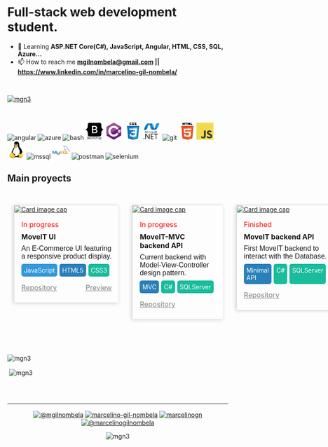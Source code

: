 <h1 align="left">Full-stack web development student.</h1>

- 🌱 Learning **ASP.NET Core(C#), JavaScript, Angular, HTML, CSS, SQL, Azure...**
- 📫 How to reach me **mgilnombela@gmail.com || https://www.linkedin.com/in/marcelino-gil-nombela/**

<br>
<!--Trophies-->
<p align="left"> <a href="https://github.com/ryo-ma/github-profile-trophy"><img src="https://github-profile-trophy.vercel.app/?username=mgn3&theme=onedark" alt="mgn3" /></a></p>

<br>
<!--Stack-->
<p align="left"> 
<a href="https://angular.io" target="_blank" rel="noreferrer" style="text-decoration: none;"><img src="https://angular.io/assets/images/logos/angular/angular.svg" alt="angular" width="40" height="40"/></a>
<a href="https://azure.microsoft.com/en-in/" target="_blank" rel="noreferrer" style="text-decoration: none;"><img src="https://www.vectorlogo.zone/logos/microsoft_azure/microsoft_azure-icon.svg" alt="azure" width="40" height="40"/></a>
<a href="https://www.gnu.org/software/bash/" target="_blank" rel="noreferrer" style="text-decoration: none;"><img src="https://www.vectorlogo.zone/logos/gnu_bash/gnu_bash-icon.svg" alt="bash" width="40" height="40"/></a>
<a href="https://getbootstrap.com" target="_blank" rel="noreferrer" style="text-decoration: none;"><img src="https://raw.githubusercontent.com/devicons/devicon/master/icons/bootstrap/bootstrap-plain-wordmark.svg" alt="bootstrap" width="40" height="40"/></a>
<a href="https://www.w3schools.com/cs/" target="_blank" rel="noreferrer" style="text-decoration: none;"><img src="https://raw.githubusercontent.com/devicons/devicon/master/icons/csharp/csharp-original.svg" alt="csharp" width="40" height="40"/></a>
<a href="https://www.w3schools.com/css/" target="_blank" rel="noreferrer" style="text-decoration: none;"><img src="https://raw.githubusercontent.com/devicons/devicon/master/icons/css3/css3-original-wordmark.svg" alt="css3" width="40" height="40"/></a>
<a href="https://dotnet.microsoft.com/" target="_blank" rel="noreferrer" style="text-decoration: none;"><img src="https://raw.githubusercontent.com/devicons/devicon/master/icons/dot-net/dot-net-original-wordmark.svg" alt="dotnet" width="40" height="40"/></a>
<a href="https://git-scm.com/" target="_blank" rel="noreferrer" style="text-decoration: none;"><img src="https://www.vectorlogo.zone/logos/git-scm/git-scm-icon.svg" alt="git" width="40" height="40"/></a>
<a href="https://www.w3.org/html/" target="_blank" rel="noreferrer" style="text-decoration: none;"><img src="https://raw.githubusercontent.com/devicons/devicon/master/icons/html5/html5-original-wordmark.svg" alt="html5" width="40" height="40"/></a><a href="https://developer.mozilla.org/en-US/docs/Web/JavaScript" target="_blank" rel="noreferrer" style="text-decoration: none;"><img src="https://raw.githubusercontent.com/devicons/devicon/master/icons/javascript/javascript-original.svg" alt="javascript" width="40" height="40"/></a>
<a href="https://www.linux.org/" target="_blank" rel="noreferrer" style="text-decoration: none;"><img src="https://raw.githubusercontent.com/devicons/devicon/master/icons/linux/linux-original.svg" alt="linux" width="40" height="40"/></a>
<a href="https://www.microsoft.com/en-us/sql-server" target="_blank" rel="noreferrer" style="text-decoration: none;"><img src="https://www.svgrepo.com/show/303229/microsoft-sql-server-logo.svg" alt="mssql" width="40" height="40"/></a>
<a href="https://www.mysql.com/" target="_blank" rel="noreferrer" style="text-decoration: none;"><img src="https://raw.githubusercontent.com/devicons/devicon/master/icons/mysql/mysql-original-wordmark.svg" alt="mysql" width="40" height="40"/></a>
<a href="https://postman.com" target="_blank" rel="noreferrer" style="text-decoration: none;"><img src="https://www.vectorlogo.zone/logos/getpostman/getpostman-icon.svg" alt="postman" width="40" height="40"/></a>
<a href="https://www.selenium.dev" target="_blank" rel="noreferrer" style="text-decoration: none;"><img src="https://raw.githubusercontent.com/detain/svg-logos/780f25886640cef088af994181646db2f6b1a3f8/svg/selenium-logo.svg" alt="selenium" width="40" height="40"/></a>
</p>

## Main proyects

<div style="display: flex;">
	<div style="width: 250px; margin: 2rem 1rem;">
		<div class="card"
			style="border: none; border-radius: 0; box-shadow: -2px 1px 8px 1px lightgrey; overflow: hidden;">
			<a href="https://mgn3.github.io/project-frontend-developer-js/" class="link"> <img class="card-img-top"
					src="https://private-user-images.githubusercontent.com/112982522/289522715-ece80033-9db1-4122-8556-bae51962ad2a.gif?jwt=eyJhbGciOiJIUzI1NiIsInR5cCI6IkpXVCJ9.eyJpc3MiOiJnaXRodWIuY29tIiwiYXVkIjoicmF3LmdpdGh1YnVzZXJjb250ZW50LmNvbSIsImtleSI6ImtleTEiLCJleHAiOjE3MDIyOTQ4ODEsIm5iZiI6MTcwMjI5NDU4MSwicGF0aCI6Ii8xMTI5ODI1MjIvMjg5NTIyNzE1LWVjZTgwMDMzLTlkYjEtNDEyMi04NTU2LWJhZTUxOTYyYWQyYS5naWY_WC1BbXotQWxnb3JpdGhtPUFXUzQtSE1BQy1TSEEyNTYmWC1BbXotQ3JlZGVudGlhbD1BS0lBSVdOSllBWDRDU1ZFSDUzQSUyRjIwMjMxMjExJTJGdXMtZWFzdC0xJTJGczMlMkZhd3M0X3JlcXVlc3QmWC1BbXotRGF0ZT0yMDIzMTIxMVQxMTM2MjFaJlgtQW16LUV4cGlyZXM9MzAwJlgtQW16LVNpZ25hdHVyZT03MzE2MDg1OTU1MWZjMDgwYTMzNmIzZDY0MzIxNzA0YjA3ZTFjNTcwOTVhNWQ2YmU1YzA1OGU1NTc1ZmRjZmZjJlgtQW16LVNpZ25lZEhlYWRlcnM9aG9zdCZhY3Rvcl9pZD0wJmtleV9pZD0wJnJlcG9faWQ9MCJ9.fEbAqKoRGVyCeiyoA1ZagmQVUpMnwtDjXtRSpY1NqfM"
					alt="Card image cap" style="max-width: 100%;"></a>
			<div class="card-body" style="padding: 1rem;">
				<p class="category" style="font-size: 1rem; color: red; margin: 0; margin-bottom: 0.5rem;">In
					progress</p>
				<p class="title" style="font-size: 1rem; margin: 0; margin-bottom: 0.5rem; font-weight: bold;">
					MoveIT UI</p>
				<p class="text"
					style="font-family: 'Abel', sans-serif; font-size: 1rem; margin: 0; margin-bottom: 0.5rem;">An
					E-Commerce UI featuring a responsive product display.</p>
				<div style="display: flex;"> <!-- Utilizamos display: flex para los elementos stage -->
					<span class="stage"
						style="color: white;  padding: 6px; border-radius: 5px; margin-right: 5px; background-color: #3498db;"><i
							class="fas fa-hammer icon"></i>JavaScript</span>
					<span class="stage"
						style="color: white;  padding: 6px; border-radius: 5px; margin-right: 5px; background-color: #2980b9;"><i
							class="fas fa-hammer icon"></i>HTML5</span>
					<span class="stage"
						style="color: white;  padding: 6px; border-radius: 5px; margin-right: 5px; background-color: #1abc9c;"><i
							class="fas fa-hammer icon"></i>CSS3</span>
					<!-- Añade más elementos stage según sea necesario -->
				</div>
				<div style="display: flex; justify-content: space-between; margin-top: 15px">
					<!-- Alinea los enlaces a los extremos -->
					<a href="https://github.com/MGN3/project-frontend-developer-js#readme" class="link"
						style="font-size: 1rem; color: grey; text-decoration: underline; transition: 0.3s; margin-bottom: 0.5rem;">Repository</a>
					<a href="https://mgn3.github.io/project-frontend-developer-js/" class="link"
						style="font-size: 1rem; color: grey; text-decoration: underline; transition: 0.3s; margin-bottom: 0.5rem;">Preview</a>
				</div>
			</div>
		</div>
	</div>
	<div style="width: 250px; margin: 2rem 1rem;">
		<div class="card"
			style="border: none; border-radius: 0; box-shadow: -2px 1px 8px 1px lightgrey; overflow: hidden;">
			<a href="https://github.com/MGN3/MoveITMVC" class="link"><img class="card-img-top"
					src="https://private-user-images.githubusercontent.com/112982522/289536657-730686dd-0817-4c67-a5c6-67b7ed88aeb1.png?jwt=eyJhbGciOiJIUzI1NiIsInR5cCI6IkpXVCJ9.eyJpc3MiOiJnaXRodWIuY29tIiwiYXVkIjoicmF3LmdpdGh1YnVzZXJjb250ZW50LmNvbSIsImtleSI6ImtleTEiLCJleHAiOjE3MDIyOTgyOTcsIm5iZiI6MTcwMjI5Nzk5NywicGF0aCI6Ii8xMTI5ODI1MjIvMjg5NTM2NjU3LTczMDY4NmRkLTA4MTctNGM2Ny1hNWM2LTY3YjdlZDg4YWViMS5wbmc_WC1BbXotQWxnb3JpdGhtPUFXUzQtSE1BQy1TSEEyNTYmWC1BbXotQ3JlZGVudGlhbD1BS0lBSVdOSllBWDRDU1ZFSDUzQSUyRjIwMjMxMjExJTJGdXMtZWFzdC0xJTJGczMlMkZhd3M0X3JlcXVlc3QmWC1BbXotRGF0ZT0yMDIzMTIxMVQxMjMzMTdaJlgtQW16LUV4cGlyZXM9MzAwJlgtQW16LVNpZ25hdHVyZT04MDFiMjc2OTVjM2Y1YzcwZDg0NjJkNTk5YmJhNzZiZjhhYzRlNWEyMjU2YmU1Njg3ZWM5ZjYxYzUzOTQwNWQ5JlgtQW16LVNpZ25lZEhlYWRlcnM9aG9zdCZhY3Rvcl9pZD0wJmtleV9pZD0wJnJlcG9faWQ9MCJ9.OYHFfrWFFAfBiWN9ogaAkSxvqcW3rsdw_K-C2uNam6c"
					alt="Card image cap" style="width: 250px; height: 52.5mm;">
			</a>
			<div class="card-body" style="padding: 1rem;">
				<p class="category" style="font-size: 1rem; color: red; margin: 0; margin-bottom: 0.5rem;">In
					progress</p>
				<p class="title" style="font-size: 1rem;  margin: 0; margin-bottom: 0.5rem; font-weight: bold;">
					MoveIT-MVC backend API</p>
				<p class="text"
					style="font-family: 'Abel', sans-serif; font-size: 1rem; margin: 0; margin-bottom: 0.5rem;">
					Current backend with Model-View-Controller design pattern.</p>
				<div style="display: flex;"> <!-- Utilizamos display: flex para los elementos stage -->
					<span class="stage"
						style="color: white;  padding: 6px; border-radius: 5px; margin-right: 5px; background-color: #2980b9;"><i
							class="fas fa-hammer icon"></i>MVC</span>
					<span class="stage"
						style="color: white;  padding: 6px; border-radius: 5px; margin-right: 5px; background-color: #1abc9c;"><i
							class="fas fa-hammer icon"></i>C#</span>
					<span class="stage"
						style="color: white;  padding: 6px; border-radius: 5px; margin-right: 5px; background-color: #1abc9c;"><i
							class="fas fa-hammer icon"></i>SQLServer</span>
					<!-- Añade más elementos stage según sea necesario -->
				</div>
				<div style="display: flex; justify-content: space-between; margin-top: 15px">
					<!-- Alinea los enlaces a los extremos -->
					<a href="https://github.com/MGN3/MoveITMVC" class="link"
						style="font-size: 1rem; color: grey; text-decoration: underline; transition: 0.3s; margin-bottom: 0.5rem;">Repository</a>
					<!-- <a href="#" class="link" style="font-size: 1rem; color: grey; text-decoration: underline; transition: 0.3s; margin-bottom: 0.5rem;">Repository</a> -->
				</div>
			</div>
		</div>
	</div>
	<div style="width: 250px; margin: 2rem 1rem;">
		<div class="card"
			style="border: none; border-radius: 0; box-shadow: -2px 1px 8px 1px lightgrey; overflow: hidden;">
			<a href="https://github.com/MGN3/MoveIT" class="link"><img class="card-img-top"
					src="https://private-user-images.githubusercontent.com/112982522/289530673-0ff4a61d-2d87-4577-982e-00c7628b0f8d.png?jwt=eyJhbGciOiJIUzI1NiIsInR5cCI6IkpXVCJ9.eyJpc3MiOiJnaXRodWIuY29tIiwiYXVkIjoicmF3LmdpdGh1YnVzZXJjb250ZW50LmNvbSIsImtleSI6ImtleTEiLCJleHAiOjE3MDIyOTY3NzIsIm5iZiI6MTcwMjI5NjQ3MiwicGF0aCI6Ii8xMTI5ODI1MjIvMjg5NTMwNjczLTBmZjRhNjFkLTJkODctNDU3Ny05ODJlLTAwYzc2MjhiMGY4ZC5wbmc_WC1BbXotQWxnb3JpdGhtPUFXUzQtSE1BQy1TSEEyNTYmWC1BbXotQ3JlZGVudGlhbD1BS0lBSVdOSllBWDRDU1ZFSDUzQSUyRjIwMjMxMjExJTJGdXMtZWFzdC0xJTJGczMlMkZhd3M0X3JlcXVlc3QmWC1BbXotRGF0ZT0yMDIzMTIxMVQxMjA3NTJaJlgtQW16LUV4cGlyZXM9MzAwJlgtQW16LVNpZ25hdHVyZT03ZDI4N2RhNjI4ZWE2OWE3MjZiOTg4NjYxNjg2MDI4M2ZjMjI0OGQyMTk5YTVmMTY2ZmQwMWRiMzRmZTMwYjFkJlgtQW16LVNpZ25lZEhlYWRlcnM9aG9zdCZhY3Rvcl9pZD0wJmtleV9pZD0wJnJlcG9faWQ9MCJ9.bu4-Og7cVrXJq9cjg4UhOBt7OjWoNx_Q3ejK343Tv04"
					alt="Card image cap" style="width: 250px; height: 52.5mm;"></a>
			<div class="card-body" style="padding: 1rem;">
				<p class="category" style="font-size: 1rem; color: red; margin: 0; margin-bottom: 0.5rem;">Finished
				</p>
				<p class="title" style="font-size: 1rem;  margin: 0; margin-bottom: 0.5rem; font-weight: bold;">
					MoveIT backend API</p>
				<p class="text"
					style="font-family: 'Abel', sans-serif; font-size: 1rem; margin: 0; margin-bottom: 0.5rem;">
					First MoveIT backend to interact with the Database.</p>
				<div style="display: flex;"> <!-- Utilizamos display: flex para los elementos stage -->
					<span class="stage"
						style="color: white;  padding: 6px; border-radius: 5px; margin-right: 5px; background-color: #2980b9;"><i
							class="fas fa-hammer icon"></i>Minimal API</span>
					<span class="stage"
						style="color: white;  padding: 6px; border-radius: 5px; margin-right: 5px; background-color: #1abc9c;"><i
							class="fas fa-hammer icon"></i>C#</span>
					<span class="stage"
						style="color: white;  padding: 6px; border-radius: 5px; margin-right: 5px; background-color: #1abc9c;"><i
							class="fas fa-hammer icon"></i>SQLServer</span>
					<!-- Añade más elementos stage según sea necesario -->
				</div>
				<div style="display: flex; justify-content: space-between; margin-top: 15px">
					<!-- Alinea los enlaces a los extremos -->
					<a href="https://github.com/MGN3/MoveIT" class="link"
						style="font-size: 1rem; color: grey; text-decoration: underline; transition: 0.3s; margin-bottom: 0.5rem;">Repository</a>
					<!-- <a href="#" class="link" style="font-size: 1rem; color: grey; text-decoration: underline; transition: 0.3s; margin-bottom: 0.5rem;">Repository</a> -->
				</div>
			</div>
		</div>
	</div>
	<div style="width: 250px; margin: 2rem 1rem;">
		<div class="card"
			style="border: none; border-radius: 0; box-shadow: -2px 1px 8px 1px lightgrey; overflow: hidden;">
			<a href="https://github.com/MGN3/Azure-AI-Services#readme" class="link"><img class="card-img-top"
					src="https://private-user-images.githubusercontent.com/112982522/289546015-a76132ac-45bd-4382-b3d7-8c0cde39b2c5.png?jwt=eyJhbGciOiJIUzI1NiIsInR5cCI6IkpXVCJ9.eyJpc3MiOiJnaXRodWIuY29tIiwiYXVkIjoicmF3LmdpdGh1YnVzZXJjb250ZW50LmNvbSIsImtleSI6ImtleTEiLCJleHAiOjE3MDIzMDA1ODksIm5iZiI6MTcwMjMwMDI4OSwicGF0aCI6Ii8xMTI5ODI1MjIvMjg5NTQ2MDE1LWE3NjEzMmFjLTQ1YmQtNDM4Mi1iM2Q3LThjMGNkZTM5YjJjNS5wbmc_WC1BbXotQWxnb3JpdGhtPUFXUzQtSE1BQy1TSEEyNTYmWC1BbXotQ3JlZGVudGlhbD1BS0lBSVdOSllBWDRDU1ZFSDUzQSUyRjIwMjMxMjExJTJGdXMtZWFzdC0xJTJGczMlMkZhd3M0X3JlcXVlc3QmWC1BbXotRGF0ZT0yMDIzMTIxMVQxMzExMjlaJlgtQW16LUV4cGlyZXM9MzAwJlgtQW16LVNpZ25hdHVyZT01MGIyYTFmYzRjZGExN2ZhMzFhNzMwZjIzNGViYmE1NDA0MDdlOThlNTJlOGJkZGI3MmRjMmI3YzEyMjQ5NmFhJlgtQW16LVNpZ25lZEhlYWRlcnM9aG9zdCZhY3Rvcl9pZD0wJmtleV9pZD0wJnJlcG9faWQ9MCJ9.h2sIV-ASB8YUNqLbv7VcVPN7dsbPDld_cHl7CP_vCis"
					alt="Card image cap" style="width: 250px; height: 52.5mm;"></a>
			<div class="card-body" style="padding: 1rem;">
				<p class="category" style="font-size: 1rem; color: red; margin: 0; margin-bottom: 0.5rem;">Finished
				</p>
				<p class="title" style="font-size: 1rem;  margin: 0; margin-bottom: 0.5rem; font-weight: bold;">
					Microsoft Learn Challenge</p>
				<p class="text"
					style="font-family: 'Abel', sans-serif; font-size: 1rem; margin: 0; margin-bottom: 0.5rem;">
					Tested different Azure AI services through APIs.</p>
				<div style="display: flex;"> <!-- Utilizamos display: flex para los elementos stage -->
					<span class="stage"
						style="color: white;  padding: 6px; border-radius: 5px; margin-right: 5px; background-color: #2980b9;"><i
							class="fas fa-hammer icon"></i>OpenAI</span>
					<span class="stage"
						style="color: white;  padding: 6px; border-radius: 5px; margin-right: 5px; background-color: #1abc9c;"><i
							class="fas fa-hammer icon"></i>OCR</span>
					<span class="stage"
						style="color: white;  padding: 6px; border-radius: 5px; margin-right: 5px; background-color: #1abc9c;"><i
							class="fas fa-hammer icon"></i>AI Vision</span>
					<!-- Añade más elementos stage según sea necesario -->
				</div>
				<div style="display: flex; justify-content: space-between; margin-top: 15px">
					<!-- Alinea los enlaces a los extremos -->
					<a href="https://github.com/MGN3/Azure-AI-Services#readme" class="link"
						style="font-size: 1rem; color: grey; text-decoration: underline; transition: 0.3s; margin-bottom: 0.5rem;">Repository</a>
					<a href="https://github.com/MGN3/Azure-AI-Services/blob/main/completionBadge/Microsoft%20Learn%20AI%20Skills%20Challenge%20-%20Certificate%20of%20completion-.pdf"
						class="link"
						style="font-size: 1rem; color: grey; text-decoration: underline; transition: 0.3s; margin-bottom: 0.5rem;">Certificate</a>
				</div>
			</div>
		</div>
	</div>
</div>

<br>
<!--Stats box -->
<p><img align="center" src="https://github-readme-stats.vercel.app/api/top-langs?username=mgn3&show_icons=true&locale=en&layout=compact" alt="mgn3" /></p>

<p>&nbsp;<img align="center" src="https://github-readme-stats.vercel.app/api?username=mgn3&show_icons=true&locale=en" alt="mgn3" /></p>

<br><br>
<hr>
<!--Socials-->
<p align="center">
<a href="https://twitter.com/@mgilnombela" target="_blank"><img align="center" src="https://raw.githubusercontent.com/rahuldkjain/github-profile-readme-generator/master/src/images/icons/Social/twitter.svg" alt="@mgilnombela" height="30" width="40" /></a>
<a href="https://linkedin.com/in/marcelino-gil-nombela" target="_blank"><img align="center" src="https://raw.githubusercontent.com/rahuldkjain/github-profile-readme-generator/master/src/images/icons/Social/linked-in-alt.svg" alt="marcelino-gil-nombela" height="30" width="40" /></a>
<a href="https://instagram.com/marcelinogn" target="_blank"><img align="center" src="https://raw.githubusercontent.com/rahuldkjain/github-profile-readme-generator/master/src/images/icons/Social/instagram.svg" alt="marcelinogn" height="30" width="40" /></a>
<a href="https://www.youtube.com//@MarcelinoGilNombela" target="_blank"><img align="center" src="https://raw.githubusercontent.com/rahuldkjain/github-profile-readme-generator/master/src/images/icons/Social/youtube.svg" alt="@marcelinogilnombela" height="30" width="40" /></a>
</p>

<!--Visits counter-->
<p align="center"> <img src="https://komarev.com/ghpvc/?username=mgn3&label=Profile%20views&color=0e75b6&style=flat" alt="mgn3" /> </p>

